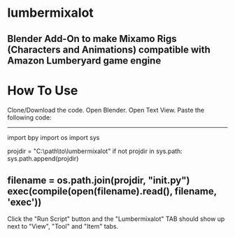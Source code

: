# lumbermixalot
Blender Add-On to make Mixamo Rigs (Characters and Animations) compatible with Amazon Lumberyard game engine
------------------------------------------------------------------------------------------------------------

# How To Use

Clone/Download the code.
Open Blender.
Open Text View.
Paste the following code:

-------------------------------------
import bpy
import os
import sys

projdir = "C:\\path\\to\\lumbermixalot"
if not projdir in sys.path:
    sys.path.append(projdir)

filename = os.path.join(projdir, "__init__.py")
exec(compile(open(filename).read(), filename, 'exec'))
-------------------------------------

Click the "Run Script" button and the "Lumbermixalot" TAB should show up next to "View", "Tool" and "Item" tabs.
